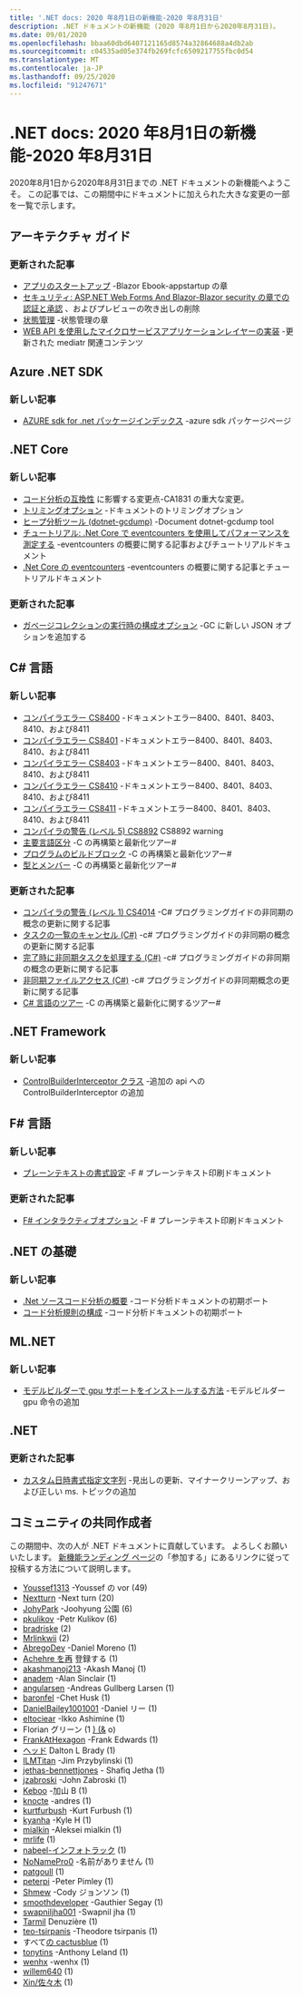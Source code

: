```yaml
---
title: '.NET docs: 2020 年8月1日の新機能-2020 年8月31日'
description: .NET ドキュメントの新機能 (2020 年8月1日から2020年8月31日)。
ms.date: 09/01/2020
ms.openlocfilehash: bbaa60dbd6407121165d8574a32864688a4db2ab
ms.sourcegitcommit: c04535ad05e374fb269fcfc6509217755fbc0d54
ms.translationtype: MT
ms.contentlocale: ja-JP
ms.lasthandoff: 09/25/2020
ms.locfileid: "91247671"
---
```

# <a name="net-docs-whats-new-for-august-1-2020---august-31-2020"></a>.NET docs: 2020 年8月1日の新機能-2020 年8月31日

2020年8月1日から2020年8月31日までの .NET ドキュメントの新機能へようこそ。 この記事では、この期間中にドキュメントに加えられた大きな変更の一部を一覧で示します。

## <a name="architecture-guides"></a>アーキテクチャ ガイド

### <a name="updated-articles"></a>更新された記事

- [アプリのスタートアップ](../architecture/blazor-for-web-forms-developers/app-startup.md) -Blazor Ebook-appstartup の章
- [セキュリティ: ASP.NET Web Forms And Blazor-Blazor security の章での認証と承認](../architecture/blazor-for-web-forms-developers/security-authentication-authorization.md) 、およびプレビューの吹き出しの削除
- [状態管理](../architecture/blazor-for-web-forms-developers/state-management.md) -状態管理の章
- [WEB API を使用したマイクロサービスアプリケーションレイヤーの実装](../architecture/microservices/microservice-ddd-cqrs-patterns/microservice-application-layer-implementation-web-api.md) -更新された mediatr 関連コンテンツ

## <a name="azure-net-sdk"></a>Azure .NET SDK

### <a name="new-articles"></a>新しい記事

- [AZURE sdk for .net パッケージインデックス](../azure/packages.md) -azure sdk パッケージページ

## <a name="net-core"></a>.NET Core

### <a name="new-articles"></a>新しい記事

- [コード分析の互換性](../core/compatibility/code-analysis.md) に影響する変更点-CA1831 の重大な変更。
- [トリミングオプション](../core/deploying/trimming-options.md) -ドキュメントのトリミングオプション
- [ヒープ分析ツール (dotnet-gcdump)](../core/diagnostics/dotnet-gcdump.md) -Document dotnet-gcdump tool
- [チュートリアル: .Net Core で eventcounters を使用してパフォーマンスを測定する](../core/diagnostics/event-counter-perf.md) -eventcounters の概要に関する記事およびチュートリアルドキュメント
- [.Net Core の eventcounters](../core/diagnostics/event-counters.md) -eventcounters の概要に関する記事とチュートリアルドキュメント

### <a name="updated-articles"></a>更新された記事

- [ガベージコレクションの実行時の構成オプション](../core/run-time-config/garbage-collector.md) -GC に新しい JSON オプションを追加する

## <a name="c-language"></a>C# 言語

### <a name="new-articles"></a>新しい記事

- [コンパイラエラー CS8400](../csharp/language-reference/compiler-messages/cs8400.md) -ドキュメントエラー8400、8401、8403、8410、および8411
- [コンパイラエラー CS8401](../csharp/language-reference/compiler-messages/cs8401.md) -ドキュメントエラー8400、8401、8403、8410、および8411
- [コンパイラエラー CS8403](../csharp/language-reference/compiler-messages/cs8403.md) -ドキュメントエラー8400、8401、8403、8410、および8411
- [コンパイラエラー CS8410](../csharp/language-reference/compiler-messages/cs8410.md) -ドキュメントエラー8400、8401、8403、8410、および8411
- [コンパイラエラー CS8411](../csharp/language-reference/compiler-messages/cs8411.md) -ドキュメントエラー8400、8401、8403、8410、および8411
- [コンパイラの警告 (レベル 5) CS8892](../csharp/language-reference/compiler-messages/cs8892.md) CS8892 warning
- [主要言語区分](../csharp/tour-of-csharp/features.md) -C の再構築と最新化ツアー#
- [プログラムのビルドブロック](../csharp/tour-of-csharp/program-building-blocks.md) -C の再構築と最新化ツアー#
- [型とメンバー](../csharp/tour-of-csharp/types.md) -C の再構築と最新化ツアー#

### <a name="updated-articles"></a>更新された記事

- [コンパイラの警告 (レベル 1) CS4014](../csharp/language-reference/compiler-messages/cs4014.md) -C# プログラミングガイドの非同期の概念の更新に関する記事
- [タスクの一覧のキャンセル (C#)](../csharp/programming-guide/concepts/async/cancel-an-async-task-or-a-list-of-tasks.md) -c# プログラミングガイドの非同期の概念の更新に関する記事
- [完了時に非同期タスクを処理する (C#)](../csharp/programming-guide/concepts/async/start-multiple-async-tasks-and-process-them-as-they-complete.md) -c# プログラミングガイドの非同期の概念の更新に関する記事
- [非同期ファイルアクセス (C#)](../csharp/programming-guide/concepts/async/using-async-for-file-access.md) -c# プログラミングガイドの非同期概念の更新に関する記事
- [C# 言語のツアー](../csharp/tour-of-csharp/index.md) -C の再構築と最新化に関するツアー#

## <a name="net-framework"></a>.NET Framework

### <a name="new-articles"></a>新しい記事

- [ControlBuilderInterceptor クラス](../framework/additional-apis/controlbuilderinterceptor-class.md) -追加の api への ControlBuilderInterceptor の追加

## <a name="f-language"></a>F# 言語

### <a name="new-articles"></a>新しい記事

- [プレーンテキストの書式設定](../fsharp/language-reference/plaintext-formatting.md) -F # プレーンテキスト印刷ドキュメント

### <a name="updated-articles"></a>更新された記事

- [F# インタラクティブオプション](../fsharp/language-reference/fsharp-interactive-options.md) -F # プレーンテキスト印刷ドキュメント

## <a name="net-fundamentals"></a>.NET の基礎

### <a name="new-articles"></a>新しい記事

- [.Net ソースコード分析の概要](../fundamentals/code-analysis/overview.md) -コード分析ドキュメントの初期ポート
- [コード分析規則の構成](../fundamentals/code-analysis/configuration-options.md) -コード分析ドキュメントの初期ポート

## <a name="mlnet"></a>ML.NET

### <a name="new-articles"></a>新しい記事

- [モデルビルダーで gpu サポートをインストールする方法](../machine-learning/how-to-guides/install-gpu-model-builder.md) -モデルビルダー gpu 命令の追加

## <a name="net"></a>.NET

### <a name="updated-articles"></a>更新された記事

- [カスタム日時書式指定文字列](../standard/base-types/custom-date-and-time-format-strings.md) -見出しの更新、マイナークリーンアップ、および正しい ms. トピックの追加

## <a name="community-contributors"></a>コミュニティの共同作成者

この期間中、次の人が .NET ドキュメントに貢献しています。 よろしくお願いいたします。 [新機能ランディング ページ](index.yml)の「参加する」にあるリンクに従って投稿する方法について説明します。

- [Youssef1313](https://github.com/Youssef1313) -Youssef の vor (49)
- [Nextturn](https://github.com/NextTurn) -Next turn (20)
- [JohyPark](https://github.com/JohyPark) -Joohyung 公園 (6)
- [pkulikov](https://github.com/pkulikov) -Petr Kulikov (6)
- [bradriske](https://github.com/bradriske) (2)
- [Mrlinkwii](https://github.com/Mrlinkwii) (2)
- [AbregoDev](https://github.com/AbregoDev) -Daniel Moreno (1)
- [Achehre を再](https://github.com/AChehre) 登録する (1)
- [akashmanoj213](https://github.com/akashmanoj213) -Akash Manoj (1)
- [anadem](https://github.com/anadem) -Alan Sinclair (1)
- [angularsen](https://github.com/angularsen) -Andreas Gullberg Larsen (1)
- [baronfel](https://github.com/baronfel) -Chet Husk (1)
- [DanielBailey1001001](https://github.com/DanielBailey1001001) -Daniel リー (1)
- [eltociear](https://github.com/eltociear) -Ikko Ashimine (1)
- Florian グリーン (1 [) (&](https://github.com/fgreinacher) o)
- [FrankAtHexagon](https://github.com/FrankAtHexagon) -Frank Edwards (1)
- [ヘッド](https://github.com/headygains) Dalton L Brady (1)
- [ILMTitan](https://github.com/ILMTitan) -Jim Przybylinski (1)
- [jethas-bennettjones](https://github.com/jethas-bennettjones) - Shafiq Jetha (1)
- [jzabroski](https://github.com/jzabroski) -John Zabroski (1)
- [Keboo](https://github.com/Keboo) -加山 B (1)
- [knocte](https://github.com/knocte) -andres (1)
- [kurtfurbush](https://github.com/kurtfurbush) -Kurt Furbush (1)
- [kyanha](https://github.com/kyanha) -Kyle H (1)
- [mialkin](https://github.com/mialkin) -Aleksei mialkin (1)
- [mrlife](https://github.com/mrlife) (1)
- [nabeel-インフォトラック](https://github.com/nabeel-InfoTrack) (1)
- [NoNamePro0](https://github.com/NoNamePro0) -名前がありません (1)
- [patgoull](https://github.com/patgoull) (1)
- [peterpi](https://github.com/peterpi) -Peter Pimley (1)
- [Shmew](https://github.com/Shmew) -Cody ジョンソン (1)
- [smoothdeveloper](https://github.com/smoothdeveloper) -Gauthier Segay (1)
- [swapniljha001](https://github.com/swapniljha001) -Swapnil jha (1)
- [Tarmil](https://github.com/Tarmil) Denuzière (1)
- [teo-tsirpanis](https://github.com/teo-tsirpanis) -Theodore tsirpanis (1)
- すべて[の cactusblue](https://github.com/TheCactusBlue) (1)
- [tonytins](https://github.com/tonytins) -Anthony Leland (1)
- [wenhx](https://github.com/wenhx) -wenhx (1)
- [willem640](https://github.com/willem640) (1)
- [Xin/佐々木](https://github.com/Xin-Shiyu) (1)
